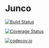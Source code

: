 # Junco

[![Build Status](https://travis-ci.org/machakann/Junco.jl.svg?branch=master)](https://travis-ci.org/machakann/Junco.jl)

[![Coverage Status](https://coveralls.io/repos/machakann/Junco.jl/badge.svg?branch=master&service=github)](https://coveralls.io/github/machakann/Junco.jl?branch=master)

[![codecov.io](http://codecov.io/github/machakann/Junco.jl/coverage.svg?branch=master)](http://codecov.io/github/machakann/Junco.jl?branch=master)
